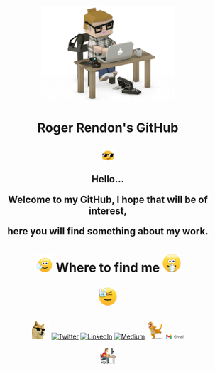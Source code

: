 <p align="center">
  <img src="https://github.com/rogerrendons/rogerrendons/blob/main/Programmer.gif" width="300">
</p>
<h1 align="center">Roger Rendon's GitHub</h1>

<h2 align="center"><img src="https://github.com/rogerrendons/rogerrendons/blob/main/Glases.gif" width="30">
  
  Hello...
  
  Welcome to my GitHub, I hope that will be of interest,
  
  here you will find something about my work.
</h2>

<!-- <h2>
My Stats...
[![Anurag's GitHub stats](https://github-readme-stats.vercel.app/api?username=rogerrendons)](https://github.com/anuraghazra/github-readme-stats)
[![Top Langs](https://github-readme-stats.vercel.app/api/top-langs/?username=rogerrendons&layout=compact)](https://github.com/anuraghazra/github-readme-stats)
[![Top Langs](https://github-readme-stats.vercel.app/api/top-langs/?username=rogerrendons&langs_count=8)](https://github.com/anuraghazra/github-readme-stats) -->


<h1 align="center">
  <img src="https://github.com/rogerrendons/rogerrendons/blob/main/Five.gif" width="40">
  Where to find me 
  <img src="https://github.com/rogerrendons/rogerrendons/blob/main/Clap.gif" width="40">
  <p align="center"><img src="https://github.com/rogerrendons/rogerrendons/blob/main/Rock.gif" width="40"></p>
</h1>
<p align="center">
  <img src="https://github.com/rogerrendons/rogerrendons/blob/main/Dog.gif" width="40">
  <a href="https://twitter.com/RogerRendons" target="_blank"><img alt="Twitter" src="https://img.shields.io/badge/twitter-%231DA1F2.svg?&style=for-the-badge&logo=twitter&logoColor=white" /></a>
  <a href="https://www.linkedin.com/in/roger-rendon/" target="_blank"><img alt="LinkedIn" src="https://img.shields.io/badge/linkedin-%230077B5.svg?&style=for-the-badge&logo=linkedin&logoColor=white" /></a>
  <a href="https://medium.com/@roger-rendon" target="_blank"><img alt="Medium" src="https://img.shields.io/badge/medium-%2312100E.svg?&style=for-the-badge&logo=medium&logoColor=white" /></a>
  <img src="https://github.com/rogerrendons/rogerrendons/blob/main/Dino.gif" width="40">
  <a href="mailto:rogerrendons@gmail.com" target="_blank"><img alt="Medium" src="https://github.com/rogerrendons/rogerrendons/blob/main/Google_Gmail.jpg" width="40"/></a>
  <p align="center"><img src="https://github.com/rogerrendons/rogerrendons/blob/main/ProgramerPC.gif" width="40"></p>
  
</p>
